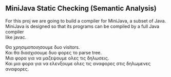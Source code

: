 ## MiniJava Static Checking (Semantic Analysis)

For this proj we are going to build a compiler for MiniJava, a subset of Java.  
MiniJava is designed so that its programs can be compiled by a full Java compiler    
like javac.  

Θα χρησιμοποιησουμε δυο visitors.  
Και θα διασχισουμε δυο φορες το parse tree.  
Μια φορα για να μαζεψουμε ολες τις δηλωσεις.  
Και μια φορα για να ελενξουμε ολες τις αναφορες στις δηλωμενες αναφορες.  